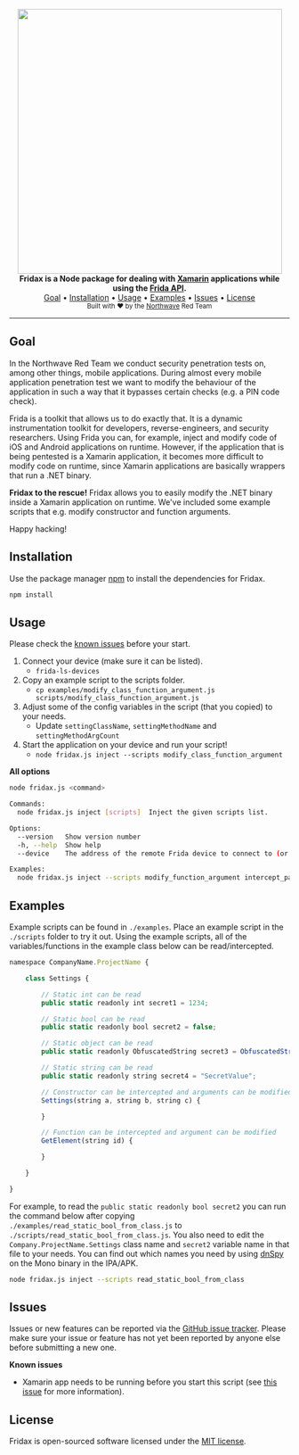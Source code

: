 <p align="center">
    <img src="https://raw.githubusercontent.com/NorthwaveNL/fridax/master/.github/logo_visual.svg?sanitize=true" width="475" />
    <br/>
    <b>Fridax is a Node package for dealing with <a href="https://dotnet.microsoft.com/apps/xamarin">Xamarin</a> applications while using the <a href="https://frida.re/docs/javascript-api/">Frida API</a>.</b>
    <br/>
    <a href="#goal">Goal</a>
    •
    <a href="#installation">Installation</a>
    •
    <a href="#usage">Usage</a>
    •
    <a href="#examples">Examples</a>
    •
    <a href="#issues">Issues</a>
    •
    <a href="#license">License</a>
    <br/>
    <sub>Built with ❤ by the <a href="https://twitter.com/northwave_sec">Northwave</a> Red Team</sub>
    <br/>
</p>
<hr>

## Goal

In the Northwave Red Team we conduct security penetration tests on, among other things, mobile applications. During almost every mobile application penetration test we want to modify the behaviour of the application in such a way that it bypasses certain checks (e.g. a PIN code check).

Frida is a toolkit that allows us to do exactly that. It is a dynamic instrumentation toolkit for developers, reverse-engineers, and security researchers. Using Frida you can, for example, inject and modify code of iOS and Android applications on runtime. However, if the application that is being pentested is a Xamarin application, it becomes more difficult to modify code on runtime, since Xamarin applications are basically wrappers that run a .NET binary.

**Fridax to the rescue!** Fridax allows you to easily modify the .NET binary inside a Xamarin application on runtime. We've included some example scripts that e.g. modify constructor and function arguments.

Happy hacking!

## Installation

Use the package manager [npm](https://www.npmjs.com/) to install the dependencies for Fridax.

```bash
npm install
```

## Usage

Please check the [known issues](#issues) before your start.

1. Connect your device (make sure it can be listed).
    - `frida-ls-devices`
2. Copy an example script to the scripts folder.
    - `cp examples/modify_class_function_argument.js scripts/modify_class_function_argument.js`
3. Adjust some of the config variables in the script (that you copied) to your needs.
    - Update `settingClassName`, `settingMethodName` and `settingMethodArgCount`
4. Start the application on your device and run your script!
    - `node fridax.js inject --scripts modify_class_function_argument`

**All options**

```bash
node fridax.js <command>

Commands:
  node fridax.js inject [scripts]  Inject the given scripts list.

Options:
  --version   Show version number                                                           [boolean]
  -h, --help  Show help                                                                     [boolean]
  --device    The address of the remote Frida device to connect to (or the string "usb")    [default: "usb"]

Examples:
  node fridax.js inject --scripts modify_function_argument intercept_password sql_injection
```

## Examples

Example scripts can be found in `./examples`. Place an example script in the `./scripts` folder to try it out. Using the example scripts, all of the variables/functions in the example class below can be read/intercepted.

```javascript
namespace CompanyName.ProjectName {

    class Settings {

        // Static int can be read
        public static readonly int secret1 = 1234;

        // Static bool can be read
        public static readonly bool secret2 = false;

        // Static object can be read
        public static readonly ObfuscatedString secret3 = ObfuscatedString("yGVhqI5yzbgYUnCP+ZukDw==");

        // Static string can be read
        public static readonly string secret4 = "SecretValue";

        // Constructor can be intercepted and arguments can be modified
        Settings(string a, string b, string c) {

        }

        // Function can be intercepted and argument can be modified
        GetElement(string id) {

        }

    }

}
```
For example, to read the `public static readonly bool secret2` you can run the command below after copying `./examples/read_static_bool_from_class.js` to `./scripts/read_static_bool_from_class.js`. You also need to edit the `Company.ProjectName.Settings` class name and `secret2` variable name in that file to your needs. You can find out which names you need by using [dnSpy](https://github.com/0xd4d/dnSpy) on the Mono binary in the IPA/APK.

```bash
node fridax.js inject --scripts read_static_bool_from_class
```
    
## Issues

Issues or new features can be reported via the [GitHub issue tracker](https://github.com/NorthwaveNL/fridax/issues). Please make sure your issue or feature has not yet been reported by anyone else before submitting a new one.

**Known issues**

* Xamarin app needs to be running before you start this script (see [this issue](https://github.com/freehuntx/frida-mono-api/issues/4) for more information).

## License

Fridax is open-sourced software licensed under the [MIT license](https://github.com/NorthwaveNL/fridax/blob/develop/LICENSE.md).
